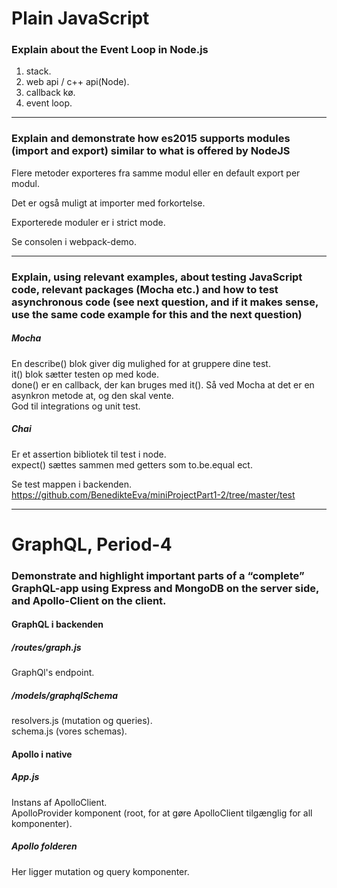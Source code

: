 # Plain JavaScript
### Explain about the Event Loop in Node.js
1. stack.  
2. web api / c++ api(Node).  
3. callback kø.  
4. event loop.  

---
### Explain and demonstrate how es2015 supports modules (import and export) similar to what is offered by NodeJS
Flere metoder exporteres fra samme modul eller en default export per modul.  

Det er også muligt at importer med forkortelse.  

Exporterede moduler er i strict mode.  

Se consolen i webpack-demo.  

---
### Explain, using relevant examples, about testing JavaScript code, relevant packages (Mocha etc.) and how to test asynchronous code (see next question, and if it makes sense, use the same code example for this and the next question)
##### Mocha
En describe() blok giver dig mulighed for at gruppere dine test.  
it() blok sætter testen op med kode.  
done() er en callback, der kan bruges med it(). Så ved Mocha at det er en asynkron metode at, og den skal vente.  
God til integrations og unit test.  

##### Chai
Er et assertion bibliotek til test i node.  
expect() sættes sammen med getters som to.be.equal ect.  

Se test mappen i backenden. https://github.com/BenedikteEva/miniProjectPart1-2/tree/master/test  

---
# GraphQL, Period-4
### Demonstrate and highlight important parts of a “complete” GraphQL-app using Express and MongoDB on the server side, and Apollo-Client on the client.
#### GraphQL i backenden
##### /routes/graph.js
GraphQl's endpoint.  

##### /models/graphqlSchema
resolvers.js (mutation og queries).  
schema.js (vores schemas).  

#### Apollo i native
##### App.js
Instans af ApolloClient.  
ApolloProvider komponent (root, for at gøre ApolloClient tilgænglig for all komponenter).  

##### Apollo folderen
Her ligger mutation og query komponenter.  
